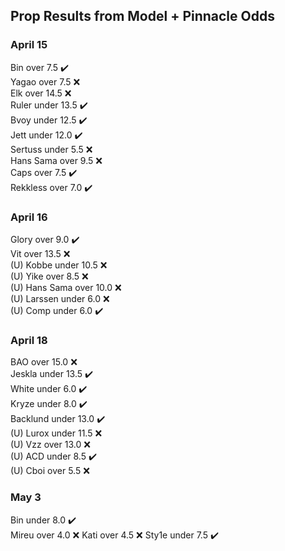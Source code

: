 ## Prop Results from Model + Pinnacle Odds

### April 15
Bin over 7.5 :heavy_check_mark:  
Yagao over 7.5 :x:  
Elk over 14.5 :x:  
Ruler under 13.5 :heavy_check_mark:  
Bvoy under 12.5 :heavy_check_mark:  
Jett under 12.0 :heavy_check_mark:  
Sertuss under 5.5 :x:  
Hans Sama over 9.5 :x:  
Caps over 7.5 :heavy_check_mark:  
Rekkless over 7.0 :heavy_check_mark:  

### April 16
Glory over 9.0 :heavy_check_mark:  
Vit over 13.5 :x:  
(U) Kobbe under 10.5 :x:  
(U) Yike over 8.5 :x:  
(U) Hans Sama over 10.0 :x:  
(U) Larssen under 6.0 :x:  
(U) Comp under 6.0 :heavy_check_mark:  

### April 18
BAO over 15.0 :x:  
Jeskla under 13.5 :heavy_check_mark:  
White under 6.0 :heavy_check_mark:   
Kryze under 8.0 :heavy_check_mark:  
Backlund under 13.0 :heavy_check_mark:    
(U) Lurox under 11.5 :x:  
(U) Vzz over 13.0 :x:  
(U) ACD under 8.5 :heavy_check_mark:  
(U) Cboi over 5.5 :x:  

### May 3
Bin	under	8.0	:heavy_check_mark:  
Mireu	over 4.0 :x: 
Kati over 4.5 :x: 
Sty1e	under	7.5	:heavy_check_mark:  
